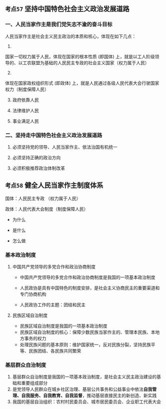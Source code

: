 ## `考点57` 坚持中国特色社会主义政治发展道路



### 一、人民当家作主是我们党矢志不渝的奋斗目标

人民当家作主是社会主义民主政治的本质和核心，体现在如下几点：

1. 
 国家一切权力属于人民，体现在国家的根本性质 (即国体) 上，就是以工人阶级领导的、以工农联盟为基础的人民民主专政的社会主义国家（权力属于人民）

2. 
 体现在国家政权组织形式 (即政体) 上，就是人民通过各级人民代表大会行驶国家权力（制度保障人民）

3. 政府依靠人民

4. 法律维护人民

5. 事业满足人民



### 二、坚持走中国特色社会主义政治发展道路

1. 必须坚持党的领导、人民当家作主、依法治国有机统一

2. 必须坚持正确的政治方向

3. 必须积极推荐政治体制改革



## `考点58` 健全人民当家作主制度体系

国体：人民民主专政 （权力属于人民）

政体：人民代表大会制度（制度保障人民）

- 为什么

- 是什么

- 怎么做



### 基本政治制度

1. 中国共产党领导的多党合作和政治协商制度

   - 中国共产党领导的多党合作和政治协商制度是我国的一项基本政治制度

   - 人民政协是具有中国特色的制度安排，是社会主义协商民主的重要渠道和专门协商机构
   - 人民政协工作的主题：团结和民主

2. 民族区域自治制度

   - 民族区域自治制度是我国的一项基本政治制度
   - 民族区域自治制度的核心：保障少数民族当家作主的、管理本民族、本地方事务的权力
   - 处理民族问题的基本原则：维护国家统一，反对民族分裂，坚持民族平等、民族团结、各民族共同繁荣



### 基层群众自治制度

1. 基层群众自治制度是我国的一项基本政治制度，是社会主义民主政治建设的基础和重要组成部分
2. 是党领导人民群众在城乡社区治理、基层公共事务和公益事业中依法**自我管理、自我服务、自我教育、自我监督**，推动基层直接民主的新创造、新实践
3. 我国的基层自治组织：农村村民委员会、城市居民委员会、企业职工代表大会